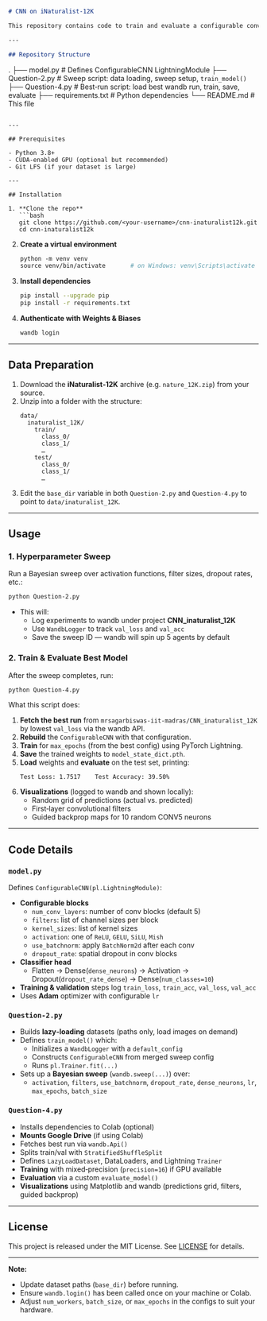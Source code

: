 ```markdown
# CNN on iNaturalist‑12K

This repository contains code to train and evaluate a configurable convolutional neural network (CNN) on the iNaturalist‑12K dataset using PyTorch Lightning and Weights & Biases (wandb). You can run a hyperparameter sweep to find the best configuration, then train and evaluate the final model.

---

## Repository Structure

```
.
├── model.py                # Defines ConfigurableCNN LightningModule
├── Question-2.py                # Sweep script: data loading, sweep setup, `train_model()`
├── Question-4.py           # Best‑run script: load best wandb run, train, save, evaluate
├── requirements.txt        # Python dependencies
└── README.md               # This file
```

---

## Prerequisites

- Python 3.8+  
- CUDA‑enabled GPU (optional but recommended)  
- Git LFS (if your dataset is large)  

---

## Installation

1. **Clone the repo**  
   ```bash
   git clone https://github.com/<your‑username>/cnn‑inaturalist12k.git
   cd cnn‑inaturalist12k
   ```

2. **Create a virtual environment**  
   ```bash
   python -m venv venv
   source venv/bin/activate       # on Windows: venv\Scripts\activate
   ```

3. **Install dependencies**  
   ```bash
   pip install --upgrade pip
   pip install -r requirements.txt
   ```

4. **Authenticate with Weights & Biases**  
   ```bash
   wandb login
   ```

---

## Data Preparation

1. Download the **iNaturalist‑12K** archive (e.g. `nature_12K.zip`) from your source.
2. Unzip into a folder with the structure:
   ```
   data/
     inaturalist_12K/
       train/
         class_0/
         class_1/
         … 
       test/
         class_0/
         class_1/
         …
   ```
3. Edit the `base_dir` variable in both `Question-2.py` and `Question-4.py` to point to `data/inaturalist_12K`.

---

## Usage

### 1. Hyperparameter Sweep

Run a Bayesian sweep over activation functions, filter sizes, dropout rates, etc.:

```bash
python Question-2.py
```

- This will:
  - Log experiments to wandb under project **CNN_inaturalist_12K**  
  - Use `WandbLogger` to track `val_loss` and `val_acc`  
  - Save the sweep ID — wandb will spin up 5 agents by default

### 2. Train & Evaluate Best Model

After the sweep completes, run:

```bash
python Question-4.py
```

What this script does:

1. **Fetch the best run** from `mrsagarbiswas-iit-madras/CNN_inaturalist_12K` by lowest `val_loss` via the wandb API.  
2. **Rebuild** the `ConfigurableCNN` with that configuration.  
3. **Train** for `max_epochs` (from the best config) using PyTorch Lightning.  
4. **Save** the trained weights to `model_state_dict.pth`.  
5. **Load** weights and **evaluate** on the test set, printing:
   ```
   Test Loss: 1.7517    Test Accuracy: 39.50%
   ```
6. **Visualizations** (logged to wandb and shown locally):
   - Random grid of predictions (actual vs. predicted)
   - First‐layer convolutional filters
   - Guided backprop maps for 10 random CONV5 neurons

---

## Code Details

### `model.py`  
Defines `ConfigurableCNN(pl.LightningModule)`:

- **Configurable blocks**  
  - `num_conv_layers`: number of conv blocks (default 5)  
  - `filters`: list of channel sizes per block  
  - `kernel_sizes`: list of kernel sizes  
  - `activation`: one of `ReLU`, `GELU`, `SiLU`, `Mish`  
  - `use_batchnorm`: apply `BatchNorm2d` after each conv  
  - `dropout_rate`: spatial dropout in conv blocks  
- **Classifier head**  
  - Flatten → Dense(`dense_neurons`) → Activation → Dropout(`dropout_rate_dense`) → Dense(`num_classes=10`)  
- **Training & validation** steps log `train_loss`, `train_acc`, `val_loss`, `val_acc`  
- Uses **Adam** optimizer with configurable `lr`

### `Question-2.py`  
- Builds **lazy‐loading** datasets (paths only, load images on demand)
- Defines `train_model()` which:
  - Initializes a `WandbLogger` with a `default_config`
  - Constructs `ConfigurableCNN` from merged sweep config
  - Runs `pl.Trainer.fit(...)`
- Sets up a **Bayesian sweep** (`wandb.sweep(...)`) over:
  - `activation`, `filters`, `use_batchnorm`, `dropout_rate`, `dense_neurons`, `lr`, `max_epochs`, `batch_size`

### `Question-4.py`  
- Installs dependencies to Colab (optional)  
- **Mounts Google Drive** (if using Colab)  
- Fetches best run via `wandb.Api()`  
- Splits train/val with `StratifiedShuffleSplit`  
- Defines `LazyLoadDataset`, DataLoaders, and Lightning `Trainer`  
- **Training** with mixed‑precision (`precision=16`) if GPU available  
- **Evaluation** via a custom `evaluate_model()`  
- **Visualizations** using Matplotlib and wandb (predictions grid, filters, guided backprop)

---

## License

This project is released under the MIT License. See [LICENSE](LICENSE) for details.

---

**Note:**  
- Update dataset paths (`base_dir`) before running.  
- Ensure `wandb.login()` has been called once on your machine or Colab.  
- Adjust `num_workers`, `batch_size`, or `max_epochs` in the configs to suit your hardware.